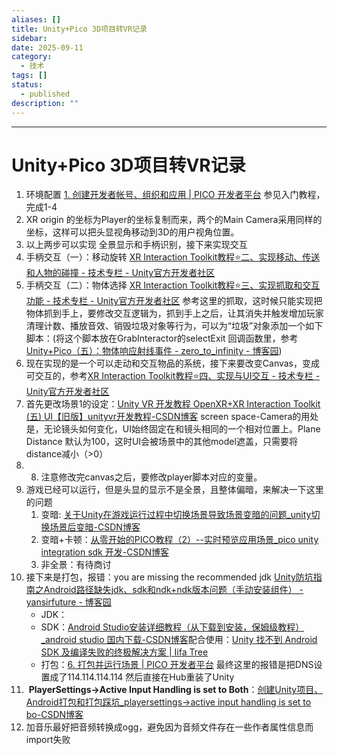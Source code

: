 ```yaml
---
aliases: []
title: Unity+Pico 3D项目转VR记录
sidebar:
date: 2025-09-11
category:
  - 技术
tags: []
status:
  - published
description: ""
---
```

---
# Unity+Pico 3D项目转VR记录

1. 环境配置 [1. 创建开发者帐号、组织和应用 | PICO 开发者平台](https://developer-cn.picoxr.com/document/unity/create-a-developer-account-organization-and-app/) 参见入门教程，完成1-4
2. XR origin 的坐标为Player的坐标复制而来，两个的Main Camera采用同样的坐标，这样可以把头显视角移动到3D的用户视角位置。
3. 以上两步可以实现 全景显示和手柄识别，接下来实现交互
4. 手柄交互（一）：移动旋转 [XR Interaction Toolkit教程⭐二、实现移动、传送和人物的碰撞 - 技术专栏 - Unity官方开发者社区](https://developer.unity.cn/projects/65769b7fedbc2a0026540015)
5. 手柄交互（二）：物体选择 [XR Interaction Toolkit教程⭐三、实现抓取和交互功能 - 技术专栏 - Unity官方开发者社区](https://developer.unity.cn/projects/65769b7bedbc2a0026540012) 参考这里的抓取，这时候只能实现把物体抓到手上，要修改交互逻辑为，抓到手上之后，让其消失并触发增加玩家清理计数、播放音效、销毁垃圾对象等行为，可以为“垃圾”对象添加一个如下脚本：(将这个脚本放在GrabInteractor的selectExit 回调函数里，参考[Unity+Pico（五）：物体响应射线事件 - zero_to_infinity - 博客园](https://www.cnblogs.com/zerotoinfinity/p/17040306.html))
6. 现在实现的是一个可以走动和交互物品的系统，接下来要改变Canvas，变成可交互的，参考[XR Interaction Toolkit教程⭐四、实现与UI交互 - 技术专栏 - Unity官方开发者社区](https://developer.unity.cn/projects/65769b95edbc2a4da3d3edd3)
7. 首先更改场景1的设定：[Unity VR 开发教程 OpenXR+XR Interaction Toolkit (五) UI【旧版】unityvr开发教程-CSDN博客](https://blog.csdn.net/qq_46044366/article/details/127431250)  screen space-Camera的用处是，无论镜头如何变化，UI始终固定在和镜头相同的一个相对位置上。Plane Distance 默认为100，这时UI会被场景中的其他model遮盖，只需要将distance减小（>0）
8. 8. 注意修改完canvas之后，要修改player脚本对应的变量。
9. 游戏已经可以运行，但是头显的显示不是全景，且整体偏暗，来解决一下这里的问题
	1. 变暗: [关于Unity在游戏运行过程中切换场景导致场景变暗的问题_unity切换场景后变暗-CSDN博客](https://blog.csdn.net/weixin_61754136/article/details/133745394#:~:text=%E8%BF%99%E5%85%B6%E5%AE%9E%E6%98%AF%20Unity%20%E8%87%AA%E5%8A%A8%E7%94%9F%E6%88%90%E7%9A%84%E5%8E%9F%E5%9B%A0%EF%BC%8C%E6%89%80%E4%BB%A5%E8%A7%A3%E5%86%B3%E6%96%B9%E6%B3%95%E6%98%AF%E6%89%BE%E5%88%B0Window--Rendering--Lighting%E3%80%82%20%E4%BD%A0%E4%BC%9A%E7%9C%8B%E5%88%B0%E9%9D%A2%E6%9D%BF%E9%87%8C%E9%9D%A2%E6%9C%89%E4%B8%80%E4%B8%AAAuto%20Generate%E7%9A%84%E5%8B%BE%E9%80%89%E6%A1%86%EF%BC%8C%E5%A6%82%E6%9E%9C%E8%A2%AB%E5%8B%BE%E9%80%89%E5%88%99%E5%8F%96%E6%B6%88%E5%8B%BE%E9%80%89%EF%BC%8C%E6%9C%AA%E8%A2%AB%E5%8B%BE%E9%80%89%E5%B0%B1%E4%B8%8D%E7%94%A8%E7%90%86%E4%BC%9A%EF%BC%8C%E7%84%B6%E5%90%8E%E7%82%B9%E5%87%BB%E5%90%8E%E9%9D%A2%E7%9A%84Generate,Lighting%20%E6%8C%89%E9%92%AE%E3%80%82%20%E4%BD%A0%E4%BC%9A%E5%8F%91%E7%8E%B0%E5%9C%A8%E4%BD%A0%E7%9A%84%E5%9C%BA%E6%99%AF%20%E6%96%87%E4%BB%B6%E5%A4%B9%20%E9%87%8C%E9%9D%A2%E4%BC%9A%E7%94%9F%E6%88%90%E4%B8%80%E4%B8%AA%E6%96%87%E4%BB%B6%E5%A4%B9%EF%BC%8C%E6%96%87%E4%BB%B6%E5%A4%B9%E5%90%8D%E7%A7%B0%E5%B0%B1%E6%98%AF%E4%BD%A0%E5%BD%93%E5%89%8D%E5%9C%BA%E6%99%AF%E7%9A%84%E5%90%8D%E7%A7%B0%EF%BC%8C%E8%BF%99%E6%97%B6%E5%80%99%E5%B0%B1%E7%94%9F%E6%95%88%E4%BA%86%E3%80%82)
	2. 变暗+卡顿：[从零开始的PICO教程（2）--实时预览应用场景_pico unity integration sdk 开发-CSDN博客](https://blog.csdn.net/qq_51116518/article/details/131618613)
	3. 非全景：有待商讨
10. 接下来是打包，报错：you are missing the recommended jdk  [Unity防坑指南之Android路径缺失jdk、sdk和ndk+ndk版本问题（手动安装组件） - yansirfuture - 博客园](https://www.cnblogs.com/anderson0/p/16104174.html)
	- JDK：
	- SDK：[Android Studio安装详细教程（从下载到安装，保姆级教程）_android studio 国内下载-CSDN博客](https://blog.csdn.net/weixin_45143788/article/details/127498365)配合使用：[Unity 找不到 Android SDK 及编译失败的终极解决方案 | Iifa Tree](https://blog.iifatree.com/2021/01/10/unity-android-sdk/)
	- 打包：[6. 打包并运行场景 | PICO 开发者平台](https://developer-cn.picoxr.com/document/unity/build-and-run-the-scene/)
	最终这里的报错是把DNS设置成了114.114.114.114 然后直接在Hub重装了Unity
11.  **PlayerSettings->Active Input Handling is set to Both**：[创建Unity项目、Android打包和打包踩坑_playersettings->active input handling is set to bo-CSDN博客](https://blog.csdn.net/m0_71827731/article/details/144628266)
12. 加音乐最好把音频转换成ogg，避免因为音频文件存在一些作者属性信息而import失败